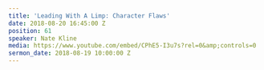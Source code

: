 ```yaml
---
title: 'Leading With A Limp: Character Flaws'
date: 2018-08-20 16:45:00 Z
position: 61
speaker: Nate Kline
media: https://www.youtube.com/embed/CPhE5-I3u7s?rel=0&amp;controls=0
sermon_date: 2018-08-19 10:00:00 Z
---
```


